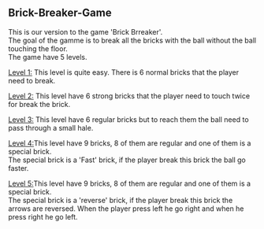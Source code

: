 ## Brick-Breaker-Game
This is our version to the game 'Brick Brreaker'.<br/>
The goal of the gamme is to break all the bricks with the ball without the ball touching the floor.<br/>
The game have 5 levels.

<ins>Level 1:</ins> This level is quite easy. There is 6 normal bricks that the player need to break.

<ins>Level 2:</ins> This level have 6 strong bricks that the player need to touch twice for break the brick.

<ins>Level 3:</ins> This level have 6 regular bricks but to reach them the ball need to pass through a small hale.

<ins>Level 4:</ins>This level have 9 bricks, 8 of them are regular and one of them is a special brick.<br/>
The special brick is a 'Fast' brick, if the player break this brick the ball go faster.

<ins>Level 5:</ins>This level have 9 bricks, 8 of them are regular and one of them is a special brick.<br/>
The special brick is a 'reverse' brick, if the player break this brick the arrows are reversed. When the player press left he go right and when he press right he go left.
